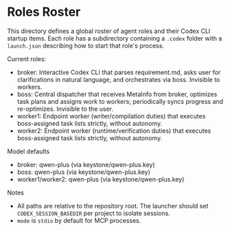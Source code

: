 # Roles Roster

This directory defines a global roster of agent roles and their Codex CLI startup items. Each role has a subdirectory containing a `.codex` folder with a `launch.json` describing how to start that role's process.

Current roles:

- broker: Interactive Codex CLI that parses requirement.md, asks user for clarifications in natural language, and orchestrates via boss. Invisible to workers.
- boss: Central dispatcher that receives MetaInfo from broker, optimizes task plans and assigns work to workers; periodically syncs progress and re-optimizes. Invisible to the user.
- worker1: Endpoint worker (writer/compilation duties) that executes boss-assigned task lists strictly, without autonomy.
- worker2: Endpoint worker (runtime/verification duties) that executes boss-assigned task lists strictly, without autonomy.

Model defaults

- broker: qwen-plus (via keystone/qwen-plus.key)
- boss: qwen-plus (via keystone/qwen-plus.key)
- worker1/worker2: qwen-plus (via keystone/qwen-plus.key)

Notes

- All paths are relative to the repository root. The launcher should set `CODEX_SESSION_BASEDIR` per project to isolate sessions.
- `mode` is `stdio` by default for MCP processes.
